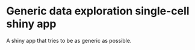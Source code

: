 Generic data exploration single-cell shiny app
==============================================

A shiny app that tries to be as generic as possible.

